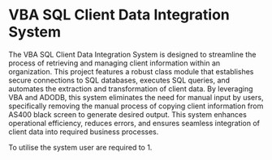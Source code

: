 # VBA SQL Client Data Integration System
The VBA SQL Client Data Integration System is designed to streamline the process of retrieving and managing client information within an organization. This project features a robust class module that establishes secure connections to SQL databases, executes SQL queries, and automates the extraction and transformation of client data. By leveraging VBA and ADODB, this system eliminates the need for manual input by users, specifically removing the manual process of copying client information from AS400 black screen to generate desired output. This system enhances operational efficiency, reduces errors, and ensures seamless integration of client data into required business processes.

To utilise the system user are required to
1. 
